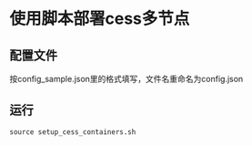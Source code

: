 # 使用脚本部署cess多节点

## 配置文件
按config_sample.json里的格式填写，文件名重命名为config.json

## 运行

```
source setup_cess_containers.sh
```
